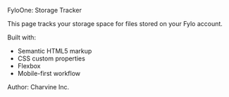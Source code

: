 FyloOne: Storage Tracker

This page tracks your storage space
for files stored on your Fylo account.


Built with:
- Semantic HTML5 markup
- CSS custom properties
- Flexbox
- Mobile-first workflow


Author:
Charvine Inc.